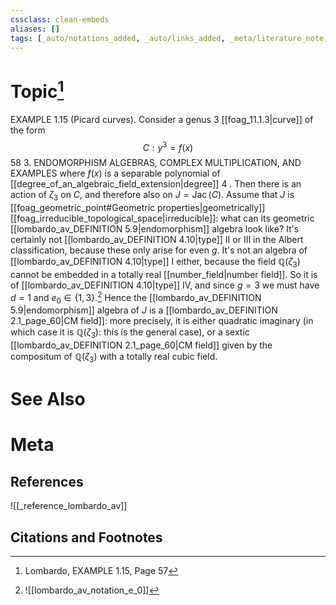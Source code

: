 ```yaml
---
cssclass: clean-embeds
aliases: []
tags: [_auto/notations_added, _auto/links_added, _meta/literature_note, _reference/lombardo_av, _meta/TODO/change_title, _meta/definition]
---
```

# Topic[^1]
EXAMPLE 1.15 (Picard curves). Consider a genus 3 [[foag_11.1.3|curve]] of the form
$$
C: y^{3}=f(x)
$$58
3. ENDOMORPHISM ALGEBRAS, COMPLEX MULTIPLICATION, AND EXAMPLES
where $f(x)$ is a separable polynomial of [[degree_of_an_algebraic_field_extension|degree]] 4 . Then there is an action of $\zeta_{3}$ on $C$, and therefore also on $J=\operatorname{Jac}(C) .$ Assume that $J$ is [[foag_geometric_point#Geometric properties|geometrically]] [[foag_irreducible_topological_space|irreducible]]: what can its geometric [[lombardo_av_DEFINITION 5.9|endomorphism]] algebra look like? It's certainly not [[lombardo_av_DEFINITION 4.10|type]] II or III in the Albert classification, because these only arise for even $g$. It's not an algebra of [[lombardo_av_DEFINITION 4.10|type]] I either, because the field $\mathbb{Q}\left(\zeta_{3}\right)$ cannot be embedded in a totally real [[number_field|number field]]. So it is of [[lombardo_av_DEFINITION 4.10|type]] IV, and since $g=3$ we must have $d=1$ and $e_{0} \in\{1,3\} .$[^2]               Hence the [[lombardo_av_DEFINITION 5.9|endomorphism]] algebra of $J$ is a [[lombardo_av_DEFINITION 2.1_page_60|CM field]]: more precisely, it is either quadratic imaginary (in which case it is $\mathbb{Q}\left(\zeta_{3}\right):$ this is the general case), or a sextic [[lombardo_av_DEFINITION 2.1_page_60|CM field]] given by the compositum of $\mathbb{Q}\left(\zeta_{3}\right)$ with a totally real cubic field.


# See Also

# Meta
## References
![[_reference_lombardo_av]]

## Citations and Footnotes
[^1]: Lombardo, EXAMPLE 1.15, Page 57
[^2]: ![[lombardo_av_notation_e_0]]